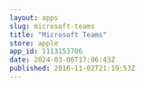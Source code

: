 ```yaml
---
layout: apps
slug: microsoft-teams
title: "Microsoft Teams"
store: apple
app_id: 1113153706
date: 2024-03-06T17:06:43Z
published: 2016-11-02T21:19:53Z
---
```

